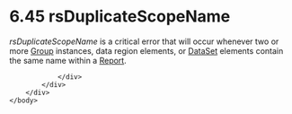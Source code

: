 <html dir="LTR" xmlns:mshelp="http://msdn.microsoft.com/mshelp" xmlns:ddue="http://ddue.schemas.microsoft.com/authoring/2003/5" xmlns:xlink="http://www.w3.org/1999/xlink" xmlns:tool="http://www.microsoft.com/tooltip">
    <head>
        <meta http-equiv="Content-Type" content="text/html; CHARSET=utf-8"></meta>
        <meta name="save" content="history"></meta>
        <title>6.45 rsDuplicateScopeName</title>
        <xml>
            <mshelp:toctitle title="6.45 rsDuplicateScopeName"></mshelp:toctitle>
            <mshelp:rltitle title="[MS-RDL]: rsDuplicateScopeName"></mshelp:rltitle>
            <mshelp:keyword index="A" term="b12d88c6-9ba4-41dc-8f1e-4e7d97805f9e"></mshelp:keyword>
            <mshelp:attr name="DCSext.ContentType" value="open specification"></mshelp:attr>
            <mshelp:attr name="AssetID" value="b12d88c6-9ba4-41dc-8f1e-4e7d97805f9e"></mshelp:attr>
            <mshelp:attr name="TopicType" value="kbRef"></mshelp:attr>
            <mshelp:attr name="DCSext.Title" value="[MS-RDL]: rsDuplicateScopeName" />
        </xml>
    </head>
    <body>
        <div id="header">
            <h1 class="heading">6.45 rsDuplicateScopeName</h1>
        </div>
        <div id="mainSection">
            <div id="mainBody">
                <div id="allHistory" class="saveHistory"></div>
                <div id="sectionSection0" class="section" name="collapseableSection">
                    

<p><i>rsDuplicateScopeName</i> is a critical error that will
occur whenever two or more <a href="dbfff811-1be7-4e8b-a5d2-6cc522317fbe.html">Group</a>
instances, data region elements, or <a href="a14782b0-2e2f-4305-83a3-3de3fd750b6a.html">DataSet</a> elements contain
the same name within a <a href="6bbaafec-020b-406c-b4e7-5e4318b616cb.html">Report</a>.
</p>


                </div>
            </div>
        </div>
    </body>
</html>